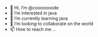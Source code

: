 - 👋 Hi, I’m @cooooooode
- 👀 I’m interested in java
- 🌱 I’m currently learning java
- 💞️ I’m looking to collaborate on the world
- 📫 How to reach me ...

<!---
cooooooode/cooooooode is a ✨ special ✨ repository because its `README.md` (this file) appears on your GitHub profile.
You can click the Preview link to take a look at your changes.
--->
